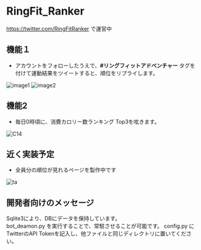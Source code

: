 # RingFit_Ranker
https://twitter.com/RingFitRanker で運営中

## 機能１
- アカウントをフォローしたうえで、<b>#リングフィットアドベンチャー</b> タグを付けて運動結果をツイートすると、順位をリプライします。

![image1](https://user-images.githubusercontent.com/40136659/82156108-2e819180-98b4-11ea-9bab-dbfe2e5b1b84.jpg)
![image2](https://user-images.githubusercontent.com/40136659/82156109-304b5500-98b4-11ea-852a-880a3031e7db.jpg)

## 機能2
- 毎日0時頃に、消費カロリー数ランキング Top3を呟きます。

![C14](https://user-images.githubusercontent.com/40136659/82156678-9dacb500-98b7-11ea-9423-aba5b48f124c.png)

## 近く実装予定
- 全員分の順位が見れるページを製作中です

![ta](https://user-images.githubusercontent.com/40136659/82156594-f62f8280-98b6-11ea-83dd-6f7272fa24e2.png)

## 開発者向けのメッセージ
Sqlite3により、DBにデータを保持しています。<br>
bot_deamon.py を実行することで、常駐させることが可能です。
config.py にTwitterのAPI Tokenを記入し、他ファイルと同じディレクトリに置いてください。
